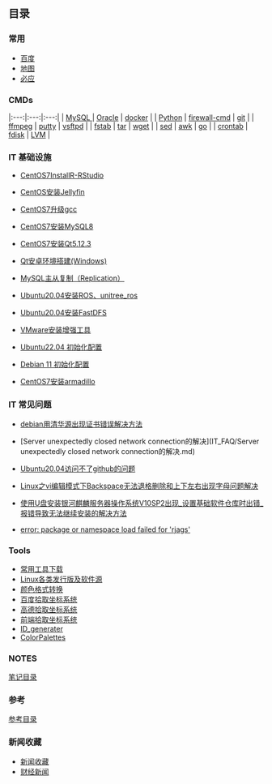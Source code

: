 ## 目录
### 常用
* [百度](https://www.baidu.com/)
* [地图](http://www.gditu.net/)
* [必应](https://cn.bing.com/)

### CMDs 


|:---:|:---:|:---:|
| [MySQL ](itnotes/MySQL.md) | [Oracle](itnotes/Oracle.md) | [docker](itnotes/docker.md) |
| [Python](itnotes/Python.md) | [firewall-cmd](itnotes/FirewallCmd.md) | [git](itnotes/GitCmds.md) |
| [ffmpeg](itnotes/ffmpeg.md) | [putty](itnotes/putty.md) | [vsftpd](itnotes/vsftpd.md) |
| [fstab](itnotes/fstab.md) |  [tar](itnotes/tarCMDs.md) | [wget](itnotes/wget.md) |
| [sed](itnotes/sed.md) |  [awk](itnotes/awk.md) | [go](itnotes/go.md) |
| [crontab](https://tool.lu/crontab/) |  [fdisk](https://www.cnblogs.com/ray-bk/p/10768820.html) | [LVM](itnotes/lvm.md) |



### IT 基础设施


* [CentOS7InstallR-RStudio](IT_infrastructure/CentOS7InstallR-RStudio.md)

* [CentOS安装Jellyfin](IT_infrastructure/CentOSInstallJellyfin.md)

* [CentOS7升级gcc](IT_infrastructure/CentOS7升级gcc.md)

* [CentOS7安装MySQL8](IT_infrastructure/CentOS7InstallMySQL8.md)

* [CentOS7安装Qt5.12.3](IT_infrastructure/CentOS7安装Qt5.12.3.md)

* [Qt安卓环境搭建(Windows)](IT_infrastructure/Qt安卓环境搭建.md)

* [MySQL主从复制（Replication）](IT_infrastructure/MySQLReplication.md)

* [Ubuntu20.04安装ROS、unitree_ros](IT_infrastructure/Ubuntu20.04Install_unitree_ros.md)

* [Ubuntu20.04安装FastDFS](IT_infrastructure/Ubuntu20.04InstallFastDFS.md)

* [VMware安装增强工具](IT_infrastructure/VMware安装增强工具.md)

* [Ubuntu22.04 初始化配置](itnotes/ubuntu2204init.md)

* [Debian 11 初始化配置](itnotes/debian11init.md)

* [CentOS7安装armadillo](IT_infrastructure/CentOS7安装armadillo.md)


### IT 常见问题
* [debian用清华源出现证书错误解决方法](IT_FAQ/debian用清华源出现证书错误解决方法.md)

* [Server unexpectedly closed network connection的解决](IT_FAQ/Server unexpectedly closed network connection的解决.md)

* [Ubuntu20.04访问不了github的问题](IT_FAQ/Ubuntu20.04访问不了github的问题.md)

* [Linux之vi编辑模式下Backspace无法退格删除和上下左右出现字母问题解决](IT_FAQ/Linux之vi编辑模式下Backspace无法退格删除和上下左右出现字母问题解决.md)

* [使用U盘安装银河麒麟服务器操作系统V10SP2出现_设置基础软件仓库时出错_报错导致无法继续安装的解决方法](IT_FAQ/使用U盘安装银河麒麟服务器操作系统V10SP2出现_设置基础软件仓库时出错_报错导致无法继续安装的解决方法.md)

* [error: package or namespace load failed for 'rjags'](IT_FAQ/rjags.md)




### Tools

* [常用工具下载](itnotes/devtools.md)
* [Linux各类发行版及软件源](itnotes/LinuxIsos.md)
* [颜色格式转换](https://tools.fun/color.html)
* [百度拾取坐标系统](https://api.map.baidu.com/lbsapi/getpoint/index.html)
* [高德拾取坐标系统](https://lbs.amap.com/console/show/picker)
* [前端拾取坐标系统](http://geojson.io/#map=16/30.8154/120.4920)
* [ID_generater](http://sfz.uzuzuz.com/?region=320506&birthday=19860511&sex=2&num=5&r=39)
* [ColorPalettes](static/ColorPalettes.html)

### NOTES
[笔记目录](notes/notes_index.md)

### 参考
[参考目录](referrence/referrence_index.md)

### 新闻收藏
* [新闻收藏](news/news_index.md)
* [财经新闻](news/news_finance.md)

